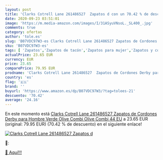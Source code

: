 ```yaml
---
layout: post
title: 'Clarks Cotrell Lane 261486527  Zapatos d con un 70.42 % de descuento'
date: 2020-09-23 03:51:01
image: 'https://m.media-amazon.com/images/I/31ASyuVNsoL._SL400_.jpg'
comments: true
category: ofertas
author: 'tole.es'
slug: 'B07VDC97W3-es Clarks Cotrell Lane 261486527 Zapatos de Cordones Derby...'
sku: 'B07VDC97W3-es'
tags: [ 'Zapatos','Zapatos de tacón','Zapatos para mujer','Zapatos y complementos','zapatos', ]
actualPrice: 23.65 EUR
currency: EUR
price: 23.65
comparePrice: 79.95 EUR
prodname: 'Clarks Cotrell Lane 261486527  Zapatos de Cordones Derby para Hombre  Verde  Olive Combi Olive Combi   44 EU'
country: 'es'
flag: '🇪🇸'
brand: ''
buyurl: 'https://www.amazon.es/dp/B07VDC97W3/?tag=tolees-21'
descuento: '70.42'
average: '24.16'
---
```


En este momento está [Clarks Cotrell Lane 261486527  Zapatos de Cordones Derby para Hombre  Verde  Olive Combi Olive Combi   44 EU](https://www.amazon.es/dp/B07VDC97W3/?tag=tolees-21) a 23.65 EUR (original: 79.95 EUR) (70.42 %  de descuento) en el siguiente enlace!

[![Clarks Cotrell Lane 261486527  Zapatos d](https://m.media-amazon.com/images/I/31ASyuVNsoL._SL400_.jpg)](https://www.amazon.es/dp/B07VDC97W3/?tag=tolees-21)

🔎:


[🛒 Aquí!!!](https://www.amazon.es/dp/B07VDC97W3/?tag=tolees-21)
